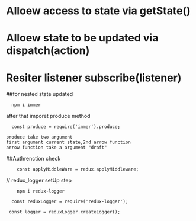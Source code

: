 # Alloew access to state via getState()

# Alloew state to be updated via dispatch(action)

# Resiter listener subscribe(listener)

##for nested state updated

```
  npm i immer
```

after that imporet produce method

```
  const produce = require('immer').produce;
```

```
produce take two argument
first argument current state,2nd arrow function
arrow function take a argument "draft"
```

##Authrenction check

```
    const applyMiddleWare = redux.applyMiddleware;
```

// redux_logger setUp step

```
    npm i redux-logger
```

```
  const reduxLogger = require('redux-logger');
```

```
 const logger = reduxLogger.createLogger();
```
